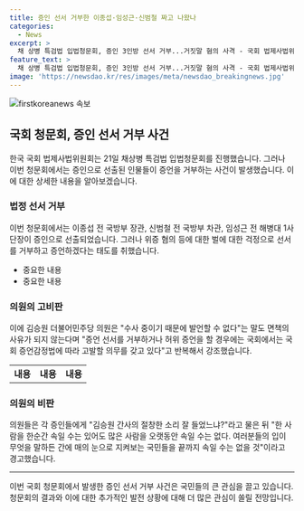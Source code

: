 ```yaml
---
title: 증인 선서 거부한 이종섭·임성근·신범철 짜고 나왔나
categories:
  - News
excerpt: >
  채 상병 특검법 입법청문회, 증인 3인방 선서 거부...거짓말 혐의 사격 - 국회 법제사법위원회 21일, 박 정훈 전 해병대 수사단장, 유재은 국방부 법무관리관, 임기훈 국방대 총장 등이 순직 해병 수사 방해 의혹과 관련해 입법청문회에 증인으로 출석했으나 모두 선서를 거부. 이로 인해 논란 발생. 증언은 하겠다는 입장을 밝히면서 경고에도 불구하고 선서를 거부한 것으로 전해졌음. 또한 이들의 거부 발언이 유사한 점에 대한 의심과 비판이 제기되고 있음.
feature_text: >
  채 상병 특검법 입법청문회, 증인 3인방 선서 거부...거짓말 혐의 사격 - 국회 법제사법위원회 21일, 박 정훈 전 해병대 수사단장, 유재은 국방부 법무관리관, 임기훈 국방대 총장 등이 순직 해병 수사 방해 의혹과 관련해 입법청문회에 증인으로 출석했으나 모두 선서를 거부. 이로 인해 논란 발생. 증언은 하겠다는 입장을 밝히면서 경고에도 불구하고 선서를 거부한 것으로 전해졌음. 또한 이들의 거부 발언이 유사한 점에 대한 의심과 비판이 제기되고 있음.
image: 'https://newsdao.kr/res/images/meta/newsdao_breakingnews.jpg'
---
```


<p><img src="https://newsdao.kr/res/images/meta/newsdao_breakingnews.jpg" alt="firstkoreanews 속보" /></p>

<h2 data-ke-size="size26">국회 청문회, 증인 선서 거부 사건</h2>

<p data-ke-size="size16">한국 국회 법제사법위원회는 21일 채상병 특검법 입법청문회를 진행했습니다. 그러나 이번 청문회에서는 증인으로 선출된 인물들이 증언을 거부하는 사건이 발생했습니다. 이에 대한 상세한 내용을 알아보겠습니다.</p>

<h3>법정 선서 거부</h3>

<p data-ke-size="size16">이번 청문회에서는 이종섭 전 국방부 장관, 신범철 전 국방부 차관, 임성근 전 해병대 1사단장이 증인으로 선출되었습니다. 그러나 위증 혐의 등에 대한 벌에 대한 걱정으로 선서를 거부하고 증언하겠다는 태도를 취했습니다.</p>

<ul>
    <li>중요한 내용</li>
    <li>중요한 내용</li>
</ul>

<h3>의원의 고비판</h3>

<p data-ke-size="size16">이에 김승원 더불어민주당 의원은 "수사 중이기 때문에 발언할 수 없다"는 말도 면책의 사유가 되지 않는다며 "증언 선서를 거부하거나 허위 증언을 할 경우에는 국회에서는 국회 증언감정법에 따라 고발할 의무를 갖고 있다"고 반복해서 강조했습니다.</p>

<table>
    <tr>
        <td style="text-align: center; height: 17px;"><b>내용</b></td>
        <td style="text-align: center; height: 17px;"><b>내용</b></td>
        <td style="text-align: center; height: 17px;"><b>내용</b></td>
    </tr>
</table>

<h3>의원의 비판</h3>

<p data-ke-size="size16">의원들은 각 증인들에게 "김승원 간사의 절창한 소리 잘 들었느냐?"라고 물은 뒤 "한 사람을 한순간 속일 수는 있어도 많은 사람을 오랫동안 속일 수는 없다. 여러분들의 입이 무엇을 말하든 간에 매의 눈으로 지켜보는 국민들을 끝까지 속일 수는 없을 것"이라고 경고했습니다.</p>

<hr>

<p data-ke-size="size16">이번 국회 청문회에서 발생한 증인 선서 거부 사건은 국민들의 큰 관심을 끌고 있습니다. 청문회의 결과와 이에 대한 추가적인 발전 상황에 대해 더 많은 관심이 쏠릴 전망입니다.</p>

